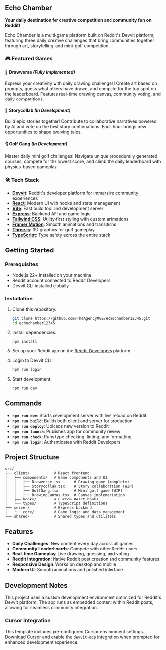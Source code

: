 ## Echo Chamber

**Your daily destination for creative competition and community fun on Reddit!**

Echo Chamber is a multi-game platform built on Reddit's Devvit platform, featuring three daily creative challenges that bring communities together through art, storytelling, and mini-golf competition.

### 🎮 Featured Games

#### 🎨 **Drawverse** *(Fully Implemented)*
Express your creativity with daily drawing challenges! Create art based on prompts, guess what others have drawn, and compete for the top spot on the leaderboard. Features real-time drawing canvas, community voting, and daily competitions.

#### 📖 **Storycollab** *(In Development)*
Build epic stories together! Contribute to collaborative narratives powered by AI and vote on the best story continuations. Each hour brings new opportunities to shape evolving tales.

#### 🏌️ **Golf Gang** *(In Development)*
Master daily mini golf challenges! Navigate unique procedurally generated courses, compete for the lowest score, and climb the daily leaderboard with physics-based gameplay.

### 🛠️ Tech Stack

- **[Devvit](https://developers.reddit.com/)**: Reddit's developer platform for immersive community experiences
- **[React](https://react.dev/)**: Modern UI with hooks and state management
- **[Vite](https://vite.dev/)**: Fast build tool and development server
- **[Express](https://expressjs.com/)**: Backend API and game logic
- **[Tailwind CSS](https://tailwindcss.com/)**: Utility-first styling with custom animations
- **[Framer Motion](https://www.framer.com/motion/)**: Smooth animations and transitions
- **[Three.js](https://threejs.org/)**: 3D graphics for golf gameplay
- **[TypeScript](https://www.typescriptlang.org/)**: Type safety across the entire stack

## Getting Started

### Prerequisites
- Node.js 22+ installed on your machine
- Reddit account connected to Reddit Developers
- Devvit CLI installed globally

### Installation

1. Clone this repository:
   ```bash
   git clone https://github.com/TheAgencyMGE/echochamber12345.git
   cd echochamber12345
   ```

2. Install dependencies:
   ```bash
   npm install
   ```

3. Set up your Reddit app on the [Reddit Developers](https://developers.reddit.com/) platform

4. Login to Devvit CLI:
   ```bash
   npm run login
   ```

5. Start development:
   ```bash
   npm run dev
   ```

## Commands

- **`npm run dev`**: Starts development server with live reload on Reddit
- **`npm run build`**: Builds both client and server for production
- **`npm run deploy`**: Uploads new version to Reddit
- **`npm run launch`**: Publishes app for community review
- **`npm run check`**: Runs type checking, linting, and formatting
- **`npm run login`**: Authenticates with Reddit Developers

## Project Structure

```
src/
├── client/           # React frontend
│   ├── components/   # Game components and UI
│   │   ├── Drawverse.tsx      # Drawing game (complete)
│   │   ├── Storycollab.tsx    # Story collaboration (WIP)
│   │   ├── GolfGang.tsx       # Mini golf game (WIP)
│   │   └── DrawingCanvas.tsx  # Canvas implementation
│   ├── hooks/        # Custom React hooks
│   └── types/        # TypeScript definitions
├── server/           # Express backend
│   └── core/         # Game logic and data management
└── shared/           # Shared types and utilities
```

## Features

- **Daily Challenges**: New content every day across all games
- **Community Leaderboards**: Compete with other Reddit users
- **Real-time Gameplay**: Live drawing, guessing, and voting
- **Reddit Integration**: Native Reddit post creation and community features
- **Responsive Design**: Works on desktop and mobile
- **Modern UI**: Smooth animations and polished interface

## Development Notes

This project uses a custom development environment optimized for Reddit's Devvit platform. The app runs as embedded content within Reddit posts, allowing for seamless community integration.

### Cursor Integration

This template includes pre-configured Cursor environment settings. [Download Cursor](https://www.cursor.com/downloads) and enable the `devvit-mcp` integration when prompted for enhanced development experience.
